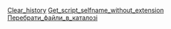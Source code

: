 [Clear_history](Clear_history.md)
[Get_script_selfname_without_extension](Get_script_selfname_without_extension.md)
[Перебрати_файли_в_каталозі](Перебрати_файли_в_каталозі.md)
